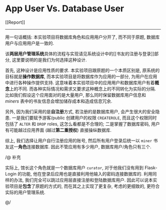 # App User Vs.  Database User

[[Report]]

---

用一句话概括: 本实验项目将数据库角色和应用用户分开了, 而不同于原题, 数据库用户与应用用户是一致的.

该**两层用户管理系统**具体的流程与实现请见系统设计中的[[书友的注册与登录]]部分, 这里要说明的是我们为何选择这种设计.

首先, 这种设计是应用性质的要求. 本实验项目跟原题的一个本质区别是, 原系统的目标就是**操作数据库**, 而本实验项目是将数据库作为应用的一部分, 为用户在应用中进行各种操作提供支持. 这意味着本实验项目中的应用用户和数据库用户有着**概念**上的不同. 而各种实际情况和需求又要求这种概念上的不同转化为实际的分隔. 比如我们假设这个应用面对的是大量用户, 那么同时保留数据库用户信息和 *miners* 表中的书友信息会增加储存成本和造成信息冗余.

另外, 因为我们采用的是**自注册**方式, 若注册的是数据库用户, 会产生很大的安全隐患. 一是我们要赋予游客/public 创建用户的权限 `CREATEROLE`, 而且这个权限同时包括了 `ALTER` 和 `DROP` roles, 这怎么看都是不合理的; 二是掌握了数据库密码, 用户有可能越过应用界面 (越过**第二重授权**) 直接操纵数据库.

综上, 我们选择让用户自行注册应用的账号, 然后所有用户登录后统一以 `miner` 书友这一**角色**连接数据库. 因此不管应用有多少用户, 数据库用户/角色只有三个.

/@ 补充

实际上, 馆长这个角色就是一个数据库用户 `curator`, 对于他我们没有用到 Flask-Login 的功能, 他在登录后应用也是直接利用他输入的密码连接数据库的. 利用同样的办法, 我们完全可以跳过应用层直接注册和登陆数据库用户. 因此可以说本实验项目是**包含**了原题的方式的, 而在其之上实现了更复杂, 考虑的更细致的, 更符合实际的用户管理系统.

@/
